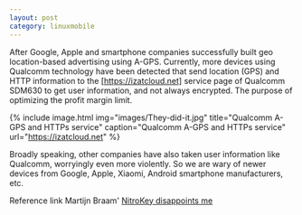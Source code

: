 ```yaml
---
layout: post
category: linuxmobile
---
```


After Google, Apple and smartphone companies successfully built geo location-based advertising using A-GPS. Currently, more devices using Qualcomm technology have been detected that send location (GPS) and HTTP information to the [https://izatcloud.net] service page of Qualcomm SDM630 to get user information, and not always encrypted. The purpose of optimizing the profit margin limit.

{% include image.html
            img="images/They-did-it.jpg"
            title="Qualcomm A-GPS and HTTPs service"
            caption="Qualcomm A-GPS and HTTPs service" 
            url="https://izatcloud.net" %}

Broadly speaking, other companies have also taken user information like Qualcomm, worryingly even more violently. So we are wary of newer devices from Google, Apple, Xiaomi, Android smartphone manufacturers, etc.

Reference link Martijn Braam' [NitroKey disappoints me]

[NitroKey disappoints me]: https://blog.brixit.nl/nitrokey-dissapoints-me/
[https://izatcloud.net]: https://izatcloud.net
